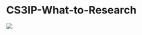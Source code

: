 # CS3IP-What-to-Research
 <img src="https://user-images.githubusercontent.com/99501966/224847617-72f1a015-516f-4df6-9ace-d4d300a46850.png](https://github.com/RaheebAbdulsalam/CS3IP-What-to-Research/assets/99501966/c1cee2a4-225f-4e63-92d5-f2faf463259a" width:200  style="max-width=%100">

